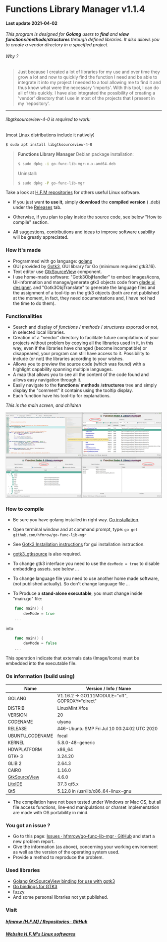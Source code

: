 # Functions Library Manager v1.1.4

#### Last update 2021-04-02

*This program is designed for **Golang** users to **find** and **view** **functions**/**methods**/**structures** through defined libraries. It also allows you to create a vendor directory in a specified project.*

###### Why ?

> Just because I created a lot of libraries for my use and over time they grow a lot and now to quickly find the function I need and be able to integrate it into my project I needed to a tool allowing me to find it and thus know what were the necessary 'imports'. With this tool, I can do all of this quickly. I have also integrated the possibility of creating a 'vendor' directory that I use in most of the projects that I present in my 'repository'.

---

###### libgtksourceview-4-0 is required to work:

 (most Linux distributions include it natively)

```bash
$ sudo apt install libgtksourceview-4-0
```

> **Functions Library Manager** Debian package installation:
> 
> ```bash
> $ sudo dpkg -i go-func-lib-mgr-x.x-amd64.deb
> ```
> 
> Uninstall:
> 
> ```bash
> $ sudo dpkg -P go-func-lib-mgr
> ```

Take a look at [H.F.M repositories](https://github.com/hfmrow/) for others useful Linux software.

- If you just want **to use it**, simply **download** the **compiled version** ( .deb) under the [Releases](https://github.com/hfmrow/funcLibraryMgr/releases) tab.

- Otherwise, if you plan to play inside the source code, see below "How to compile" section.

- All suggestions, contributions and ideas to improve software usability will be greatly appreciated.

### How it's made

- Programmed with go language: [golang](https://golang.org/doc/)
- GUI provided by [Gotk3](https://github.com/gotk3/gotk3), GUI library for Go (minimum required gtk3.16).
- Text editor use [GtkSourceView](https://github.com/hfmrow/gotk3_gtksource) component.
- I use home-made software: "Gotk3ObjHandler" to embed images/icons, UI-information and manage/generate gtk3 objects code from [glade ui designer](https://glade.gnome.org/). and "Gotk3ObjTranslate" to generate the language files and the assignment of a tool-tip on the gtk3 objects (both are not published at the moment, in fact, they need documentations and, I have not had the time to do them).

### Functionalities

- Search and display of *functions* / *methods* / *structures* exported or not, in selected local libraries.
- Creation of a "vendor" directory to facilitate future compilations of your projects without problem by copying all the libraries used in it, in this way, even if the libraries have changed (become incompatible) or disappeared, your program can still have access to it. Possibility to include (or not) the libraries according to your wishes.
- Allows you to preview the source code (which was found) with a highlight capability spanning multiple languages.
- A map that allows you to see all the content of the code found and allows easy navigation through it.
- Easily navigate to the **functions**/ **methods** /**structures** tree and simply display the "comment" it contains using the tooltip display.
- Each function have his tool-tip for explanations.

*This is the main screen, and children*

![whole.jpg](assets/readme/screen.png)

### How to compile

- Be sure you have golang installed in right way. [Go installation](https://golang.org/doc/install).

- Open terminal window and at command prompt, type: `go get github.com/hfmrow/go-func-lib-mgr`

- See [Gotk3 Installation instructions](https://github.com/gotk3/gotk3/wiki#installation) for gui installation instruction.

- [gotk3\_gtksource](https://github.com/hfmrow/gotk3_gtksource) is also required.

- To change gtk3 interface you need to use the ```devMode = true``` to disable embedding assets. see below ...

- To change language file you need to use another home made software, (not published actually). So don't change language file ...

- To Produce a **stand-alone executable**, you must change inside "main.go" file:

```go
    func main() {
        devMode = true
    ...    
```

into

```go
    func main() {
        devMode = false
    ...
```

This operation indicate that externals data (Image/Icons) must be embedded into the executable file.

### Os information (build using)

| Name                                                       | Version / Info / Name                          |
| ---------------------------------------------------------- | ---------------------------------------------- |
| GOLANG                                                     | V1.16.2 -> GO111MODULE="off", GOPROXY="direct" |
| DISTRIB                                                    | LinuxMint Xfce                                 |
| VERSION                                                    | 20                                             |
| CODENAME                                                   | ulyana                                         |
| RELEASE                                                    | #46-Ubuntu SMP Fri Jul 10 00:24:02 UTC 2020    |
| UBUNTU_CODENAME                                            | focal                                          |
| KERNEL                                                     | 5.8.0-48-generic                               |
| HDWPLATFORM                                                | x86_64                                         |
| GTK+ 3                                                     | 3.24.20                                        |
| GLIB 2                                                     | 2.64.3                                         |
| CAIRO                                                      | 1.16.0                                         |
| [GtkSourceView](https://github.com/hfmrow/gotk3_gtksource) | 4.6.0                                          |
| [LiteIDE](https://github.com/visualfc/liteide)             | 37.3 qt5.x                                     |
| Qt5                                                        | 5.12.8 in /usr/lib/x86_64-linux-gnu            |

- The compilation have not been tested under Windows or Mac OS, but all file access functions, line-end manipulations or charset implementation are made with OS portability in mind.

### You got an issue ?

- Go to this page: [Issues · hfmrow/go-func-lib-mgr · GitHub](https://github.com/hfmrow/go-func-lib-mgr/issues) and start a new problem report.
- Give the information (as above), concerning your working environment as well as the version of the operating system used.
- Provide a method to reproduce the problem.

### Used libraries

- [Golang GtkSourceView binding for use with gotk3](https://github.com/hfmrow/gotk3_gtksource)
- [Go bindings for GTK3](https://github.com/gotk3/gotk3)
- [fuzzy](https://github.com/sahilm/fuzzy)
- And some personal libraries not yet published.

### Visit

##### [hfmrow (H.F.M) / Repositories · GitHub](https://github.com/hfmrow?tab=repositories)

##### [Website H.F.M's Linux softwares](https://hfmrow.go.yo.fr/)
